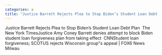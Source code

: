 ```yaml
---
categories: a
title: "Justice Barrett Rejects Plea to Stop Biden’s Student Loan Debt Plan  The New York Times"
---
```

Justice Barrett Rejects Plea to Stop Biden’s Student Loan Debt Plan&nbsp;&nbsp;The New York TimesJustice Amy Coney Barrett denies attempt to block Biden student loan forgiveness plan from taking effect&nbsp;&nbsp;CNNStudent loan forgiveness; SCOTUS rejects Wisconsin group"s appeal | FOX6 News Milwau